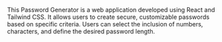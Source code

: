 This Password Generator is a web application developed using React and Tailwind CSS. It allows users to create secure, customizable passwords based on specific criteria. Users can select the inclusion of numbers, characters, and define the desired password length.
